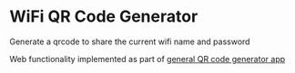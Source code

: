 # WiFi QR Code Generator

Generate a qrcode to share the current wifi name and password

Web functionality implemented as part of [general QR code generator app](https://github.com/mecaneer23/qr-code/)

